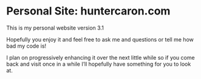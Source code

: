 Personal Site: huntercaron.com
================

This is my personal website version 3.1

Hopefully you enjoy it and feel free to ask me and questions or tell me how bad my code is!

I plan on progressively enhancing it over the next little while so if you come back and visit once in a while I’ll hopefully have something for you to look at.
